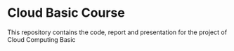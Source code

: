 # Cloud Basic Course
This repository contains the code, report and presentation for the project of  Cloud Computing Basic
